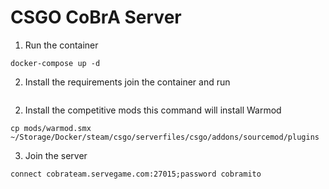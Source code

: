 # CSGO CoBrA Server

1. Run the container
```
docker-compose up -d
```

2. Install the requirements
join the container and run
```

```

2. Install the competitive mods
this command will install Warmod
```
cp mods/warmod.smx ~/Storage/Docker/steam/csgo/serverfiles/csgo/addons/sourcemod/plugins
```

3. Join the server
```
connect cobrateam.servegame.com:27015;password cobramito
```